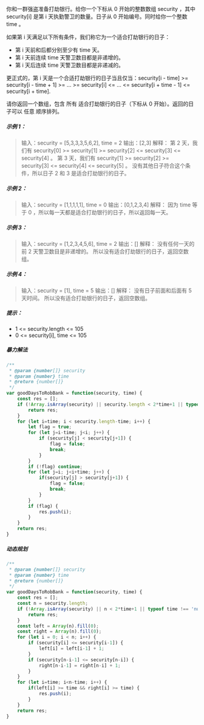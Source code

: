 你和一群强盗准备打劫银行。给你一个下标从 0 开始的整数数组 security ，其中 security[i] 是第 i 天执勤警卫的数量。日子从 0 开始编号。同时给你一个整数 time 。

如果第 i 天满足以下所有条件，我们称它为一个适合打劫银行的日子：

+ 第 i 天前和后都分别至少有 time 天。
+ 第 i 天前连续 time 天警卫数目都是非递增的。
+ 第 i 天后连续 time 天警卫数目都是非递减的。

 更正式的，第 i 天是一个合适打劫银行的日子当且仅当：security[i - time] >= security[i - time + 1] >= ... >= security[i] <= ... <= security[i + time - 1] <= security[i + time].

请你返回一个数组，包含 所有 适合打劫银行的日子（下标从 0 开始）。返回的日子可以 任意 顺序排列。

 

##### 示例 1：

> 输入：security = [5,3,3,3,5,6,2], time = 2
> 输出：[2,3]
> 解释：
> 第 2 天，我们有 security[0] >= security[1] >= security[2] <= security[3] <= security[4] 。
> 第 3 天，我们有 security[1] >= security[2] >= security[3] <= security[4] <= security[5] 。
> 没有其他日子符合这个条件，所以日子 2 和 3 是适合打劫银行的日子。	

##### 示例 2：

>输入：security = [1,1,1,1,1], time = 0
>输出：[0,1,2,3,4]
>解释：
>因为 time 等于 0 ，所以每一天都是适合打劫银行的日子，所以返回每一天。

##### 示例 3：

> 输入：security = [1,2,3,4,5,6], time = 2
> 输出：[]
> 解释：
> 没有任何一天的前 2 天警卫数目是非递增的。
> 所以没有适合打劫银行的日子，返回空数组。 

##### 示例 4：

> 输入：security = [1], time = 5
> 输出：[]
> 解释：
> 没有日子前面和后面有 5 天时间。
> 所以没有适合打劫银行的日子，返回空数组。

##### 提示：

+ 1 <= security.length <= 105
+ 0 <= security[i], time <= 105

##### 暴力解法

```javascript
/**
 * @param {number[]} security
 * @param {number} time
 * @return {number[]}
 */
var goodDaysToRobBank = function(security, time) {
    const res = [];
    if (!Array.isArray(security) || security.length < 2*time+1 || typeof time !== 'number') {
        return res;
    }
    for (let i=time; i < security.length-time; i++) {
        let flag = true;
        for (let j=i-time; j<i; j++) {
            if (security[j] < security[j+1]) {
                flag = false;
                break;
            }
        }
        if (!flag) continue;
        for (let j=i; j<i+time; j++) {
            if(security[j] > security[j+1]) {
                flag = false;
                break;
            }
        }
        if (flag) {
            res.push(i);
        }
    }
    return res;
}
```



##### 动态规划

```javascript
/**
 * @param {number[]} security
 * @param {number} time
 * @return {number[]}
 */
var goodDaysToRobBank = function(security, time) {
    const res = [];
    const n = security.length;
    if (!Array.isArray(security) || n < 2*time+1 || typeof time !== 'number') {
        return res;
    }
    const left = Array(n).fill(0);
    const right = Array(n).fill(0);
    for (let i = 0; i < n; i++) {
        if (security[i] <= security[i-1]) {
            left[i] = left[i-1] + 1;
        }
        if (security[n-i-1] <= security[n-i]) {
            right[n-i-1] = right[n-i] + 1;
        }
    }
    for (let i=time; i<n-time; i++) {
        if(left[i] >= time && right[i] >= time) {
            res.push(i);
        }
    }
    return res;
}
```

